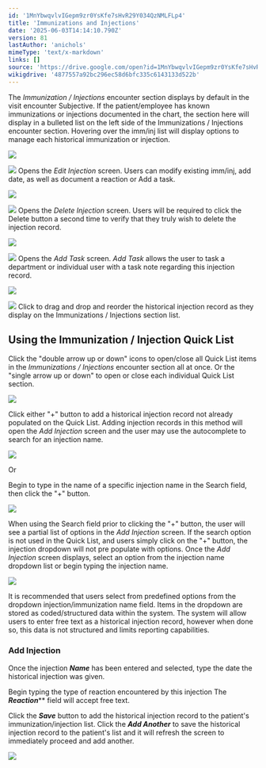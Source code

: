 ```yaml
---
id: '1MnYbwqvlvIGepm9zr0YsKfe7sHvR29Y034QzNMLFLp4'
title: 'Immunizations and Injections'
date: '2025-06-03T14:14:10.790Z'
version: 81
lastAuthor: 'anichols'
mimeType: 'text/x-markdown'
links: []
source: 'https://drive.google.com/open?id=1MnYbwqvlvIGepm9zr0YsKfe7sHvR29Y034QzNMLFLp4'
wikigdrive: '4877557a92bc296ec58d6bfc335c6143133d522b'
---
```

The *Immunization / Injections* encounter section displays by default in the visit encounter Subjective. If the patient/employee has known immunizations or injections documented in the chart, the section here will display in a bulleted list on the left side of the Immunizations / Injections encounter section. Hovering over the imm/inj list will display options to manage each historical immunization or injection.

![](../immunizations-and-injections.assets/340de8a317c89fed578ec72c84e5d176.png)

![](../immunizations-and-injections.assets/1f5526a0699824cec1437d9277aecb72.png)
  Opens the *Edit Injection* screen. Users can modify existing imm/inj, add date, as well as document a reaction or Add a task.

![](../immunizations-and-injections.assets/b57b481361bfe48af0d56ab1f952df0e.png)

![](../immunizations-and-injections.assets/81be7fb05b33662fef9166b9af63cb3d.png)
 Opens the *Delete Injection* screen. Users will be required to click the Delete button a second time to verify that they truly wish to delete the injection record.

![](../immunizations-and-injections.assets/97456802cffaf159877a01ef013fac39.png)

![](../immunizations-and-injections.assets/782d8f964ad0afc9fd098fc353d36096.png)
  Opens the *Add Task* screen. *Add Task* allows the user to task a department or individual user with a task note regarding this injection record.

![](../immunizations-and-injections.assets/ce70ea1ed409f35a56519b2a958c8790.png)

![](../immunizations-and-injections.assets/ef96d008cdb993e4655145ba38cc4ce6.png)
   Click to drag and drop and reorder the historical injection record as they display on the Immunizations / Injections section list.

## Using the Immunization / Injection Quick List

Click the "double arrow up or down" icons to open/close all Quick List items in the *Immunizations / Injections* encounter section all at once. Or the "single arrow up or down" to open or close each individual Quick List section.

![](../immunizations-and-injections.assets/7a9a0b0db04e28ead8788dd5950e6f25.png)

Click either "+" button to add a historical injection record not already populated on the Quick List. Adding injection records in this method will open the *Add Injection* screen and the user may use the autocomplete to search for an injection name.

![](../immunizations-and-injections.assets/f82b8ffa6641a53426bd5215120dd2e0.png)

Or

Begin to type in the name of a specific injection name in the Search field, then click the "+" button.

![](../immunizations-and-injections.assets/d4dc50c5cc8dfa9dde9674f29c4032cf.png)

When using the Search field prior to clicking the "+" button, the user will see a partial list of options in the *Add Injection* screen. If the search option is not used in the Quick List, and users simply click on the "+" button, the injection dropdown will not pre populate with options. Once the *Add Injection* screen displays, select an option from the injection name dropdown list or begin typing the injection name.

![](../immunizations-and-injections.assets/d3d5340e9bcd5609118b02578776cf21.png)

It is recommended that users select from predefined options from the dropdown injection/immunization name field. Items in the dropdown are stored as coded/structured data within the system. The system will allow users to enter free text as a historical injection record, however when done so, this data is not structured and limits reporting capabilities.

### Add Injection

Once the injection **_Name_** has been entered and selected, type the date the historical injection was given.

Begin typing the type of reaction encountered by this injection The **_Reaction_**** field will accept free text.

Click the **_Save_** button to add the historical injection record to the patient's immunization/injection list. Click the **_Add Another_** to save the historical injection record to the patient's list and it will refresh the screen to immediately proceed and add another.

![](../immunizations-and-injections.assets/c393fd2698498ec76fdbd02ae9a92307.png)
